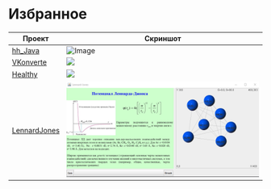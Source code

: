 # Избранное

Проект | Скриншот
------------ | -------------
[hh_Java](https://mobiskif.github.io/hh_JAVA/) | ![Image](https://raw.githubusercontent.com/mobiskif/hh_JAVA/master/res/hh.png) 
[VKonverte](https://mobiskif.github.io/VKonverte_PHP/) |  <img src ="https://mobiskif.github.io/VKonverte_PHP/1.png" height="200" />
[Healthy](https://mobiskif.github.io/Healthy_ANDROID/) |  <img src="https://mobiskif.github.io/Healthy_ANDROID/1.png" height="260" />
[LennardJones](https://mobiskif.github.io/LennardJones/) | ![Image](https://raw.githubusercontent.com/mobiskif/LennardJones/new_locator/src/jpg/svreen.png) 

<object type="application/x-java-applet" name="DataUpload" width="500" height="300">
  <param name="name" value="DataUpload" />
  <param name="archive" value="LennardJones.jar" />
  <param name="code" value="DataUpload.applet.DataUpload" />
  <param name="scriptable" value="true" />
  <param name="codebase_lookup" value="false" />
  <param name="mayscript" value="true" />
  <param name="plugindetect" value="1" />
</object>

<applet codebase="" code="LennardJones.jar" height="300" width="500"></applet>

<script>
    var attributes = {codebase: 'http://my.url/my/path/to/codebase',
                      code: 'main.class',
                      archive: 'LennardJone.jar',
                      width: '500', 
                      height: '300'};
    var parameters = {java_arguments: '-Xmx256m'}; // customize per your needs
    var version = '1.5'; // JDK version
    deployJava.runApplet(attributes, parameters, version);
</script>